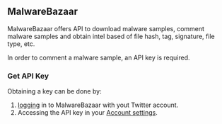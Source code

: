 ## MalwareBazaar

MalwareBazaar offers API to download malware samples, comment malware samples and 
obtain intel based of file hash, tag, signature, file type, etc.

In order to comment a malware sample, an API key is required.      

### Get API Key
Obtaining a key can be done by:     
1. [logging](https://bazaar.abuse.ch/login/) in to MalwareBazaar with yout Twitter account. 
2. Accessing the API key in your [Account settings](https://bazaar.abuse.ch/account/).


